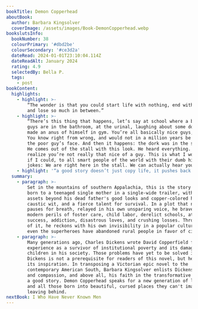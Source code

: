 ```yaml
---
bookTitle: Demon Copperhead
aboutBook:
  author: Barbara Kingsolver
  coverImage: /assets/images/Book-DemonCopperhead.webp
bookslutsInfo:
  bookNumber: 38
  colourPrimary: '#dbd2be'
  colourSecondary: '#ce3d2a'
  dateRead: 2024-01-01T23:10:04.114Z
  dateReadAlt: January 2024
  rating: 4.9
  selectedBy: Bella P.
  tags:
    - post
bookContent:
  highlights:
    - highlight: >-
        “The wonder is that you could start life with nothing, end with nothing,
        and lose so much in between.”
    - highlight: >-
        “There’s this thing that happens, let’s say at school where a bunch of
        guys are in the bathroom, at the urinal, laughing about some dork that
        made an anus of himself in gym. You’re all basically nice guys, right?
        You know right from wrong, and would not in a million years be brutal to
        the poor guy’s face. And then it happens: the dork was in the shitter.
        He comes out of the stall with this look. He heard everything. And you
        realize you’re not really that nice of a guy. This is what I would say
        if I could, to all smart people of the world with their dumb hillbilly
        jokes: We are right here in the stall. We can actually hear you.”
    - highlight: '“a good story doesn’t just copy life, it pushes back on it.”'
  summary:
    - paragraph: >-
        Set in the mountains of southern Appalachia, this is the story of a boy
        born to a teenaged single mother in a single-wide trailer, with no
        assets beyond his dead father's good looks and copper-colored hair, a
        caustic wit, and a fierce talent for survival. In a plot that never
        pauses for breath, relayed in his own unsparing voice, he braves the
        modern perils of foster care, child labor, derelict schools, athletic
        success, addiction, disastrous loves, and crushing losses. Through all
        of it, he reckons with his own invisibility in a popular culture where
        even the superheroes have abandoned rural people in favor of cities.
    - paragraph: >-
        Many generations ago, Charles Dickens wrote David Copperfield from his
        experience as a survivor of institutional poverty and its damages to
        children in his society. Those problems have yet to be solved in ours.
        Dickens is not a prerequisite for readers of this novel, but he provided
        its inspiration. In transposing a Victorian epic novel to the
        contemporary American South, Barbara Kingsolver enlists Dickens' anger
        and compassion, and above all, his faith in the transformative powers of
        a good story. Demon Copperhead speaks for a new generation of lost boys,
        and all those born into beautiful, cursed places they can't imagine
        leaving behind.
nextBook: I Who Have Never Known Men
---
```


